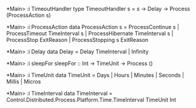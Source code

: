 
*Main> :i TimeoutHandler
type TimeoutHandler s = s -> Delay -> Process (ProcessAction s)

*Main> :i ProcessAction
data ProcessAction s
  = ProcessContinue s
  | ProcessTimeout TimeInterval s
  | ProcessHibernate TimeInterval s
  | ProcessStop ExitReason
  | ProcessStopping s ExitReason

*Main> :i Delay
data Delay = Delay TimeInterval | Infinity




*Main> :i sleepFor
sleepFor :: Int -> TimeUnit -> Process ()

*Main> :i TimeUnit
data TimeUnit = Days | Hours | Minutes | Seconds | Millis | Micros

*Main> :i TimeInterval
data TimeInterval
  = Control.Distributed.Process.Platform.Time.TimeInterval TimeUnit
                                                           Int
